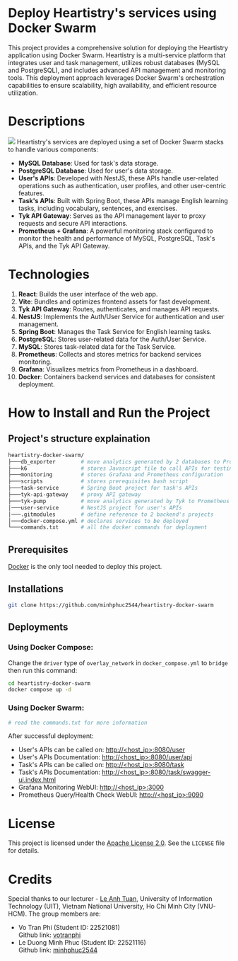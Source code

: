 # Deploy Heartistry's services using Docker Swarm
This project provides a comprehensive solution for deploying the Heartistry application using Docker Swarm. Heartistry is a multi-service platform that integrates user and task management, utilizes robust databases (MySQL and PostgreSQL), and includes advanced API management and monitoring tools. This deployment approach leverages Docker Swarm's orchestration capabilities to ensure scalability, high availability, and efficient resource utilization.

# Descriptions

<image src="./deployment_model.svg"></input>
Heartistry's services are deployed using a set of Docker Swarm stacks to handle various components:
- **MySQL Database**: Used for task's data storage.
- **PostgreSQL Database**: Used for user's data storage.
- **User's APIs**: Developed with NestJS, these APIs handle user-related operations such as authentication, user profiles, and other user-centric features.
- **Task's APIs**: Built with Spring Boot, these APIs manage English learning tasks, including vocabulary, sentences, and exercises.
- **Tyk API Gateway**: Serves as the API management layer to proxy requests and secure API interactions.
- **Prometheus + Grafana**: A powerful monitoring stack configured to monitor the health and performance of MySQL, PostgreSQL, Task's APIs, and the Tyk API Gateway.

# Technologies
1. **React**: Builds the user interface of the web app.
2. **Vite**: Bundles and optimizes frontend assets for fast development.
3. **Tyk API Gateway**: Routes, authenticates, and manages API requests.
4. **NestJS**: Implements the Auth/User Service for authentication and user management.
5. **Spring Boot**: Manages the Task Service for English learning tasks.
6. **PostgreSQL**: Stores user-related data for the Auth/User Service.
7. **MySQL**: Stores task-related data for the Task Service.
8. **Prometheus**: Collects and stores metrics for backend services monitoring.
9. **Grafana**: Visualizes metrics from Prometheus in a dashboard.
10. **Docker**: Containers backend services and databases for consistent deployment.  

# How to Install and Run the Project
## Project's structure explaination
```bash
heartistry-docker-swarm/
├───db_exporter        # move analytics generated by 2 databases to Prometheus
├───k6                 # stores Javascript file to call APIs for testing
├───monitoring         # stores Grafana and Prometheus configuration
├───scripts            # stores prerequisites bash script
├───task-service       # Spring Boot project for task's APIs
├───tyk-api-gateway    # proxy API gateway
├───tyk-pump           # move analytics generated by Tyk to Prometheus
│───user-service       # NestJS project for user's APIs
│───.gitmodules        # define reference to 2 backend's projects
│───docker-compose.yml # declares services to be deployed
└───commands.txt       # all the docker commands for deployment
```

## Prerequisites
[Docker](https://www.digitalocean.com/community/tutorials/how-to-install-and-use-docker-on-ubuntu-20-04) is the only tool needed to deploy this project.

## Installations
```bash
git clone https://github.com/minhphuc2544/heartistry-docker-swarm
```

## Deployments
### Using Docker Compose:
Change the `driver` type of `overlay_network` in `docker_compose.yml` to `bridge` then run this command:
```bash
cd heartistry-docker-swarm
docker compose up -d
```
### Using Docker Swarm:
```bash
# read the commands.txt for more information
```
After successful deployment:
- User's APIs can be called on: [http://<host_ip>:8080/user](http://<host_ip>:8080/user)
- User's APIs Documentation: [http://<host_ip>:8080/user/api](http://<host_ip>:8080/user/api)
- Task's APIs can be called on: [http://<host_ip>:8080/task](http://<host_ip>:8080/task)
- Task's APIs Documentation: [http://<host_ip>:8080/task/swagger-ui.index.html](http://<host_ip>:8080/task/swagger-ui.index.html)
- Grafana Monitoring WebUI: [http://<host_ip>:3000](http://<host_ip>:3000)
- Prometheus Query/Health Check WebUI: [http://<host_ip>:9090](http://<host_ip>:9090)

# License

This project is licensed under the [Apache License 2.0](LICENSE). See the `LICENSE` file for details.

# Credits
Special thanks to our lecturer - [Le Anh Tuan](https://github.com/tuan-devops), University of Information Technology (UIT), Vietnam National University, Ho Chi Minh City (VNU-HCM). The group members are:
- Vo Tran Phi (Student ID: 22521081)  
Github link: [votranphi](https://github.com/votranphi) 
- Le Duong Minh Phuc (Student ID: 22521116)  
Github link: [minhphuc2544](https://github.com/minhphuc2544)